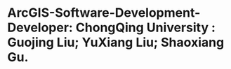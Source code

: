 # ArcGIS-Software-Development-Developer: ChongQing University : Guojing Liu; YuXiang Liu; Shaoxiang Gu.

